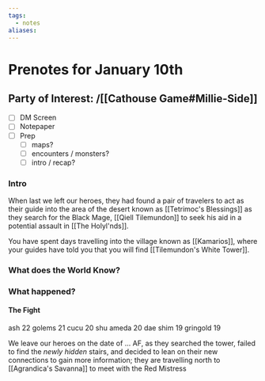```yaml
---
tags:
  - notes
aliases:
---
```


# Prenotes for January 10th
## Party of Interest: /[[Cathouse Game#Millie-Side]]
- [ ] DM Screen
- [ ] Notepaper
- [ ] Prep
	- [ ] maps?
	- [ ] encounters / monsters?
	- [ ] intro / recap?

### Intro

When last we left our heroes, they had found a pair of travelers to act as their guide into the area of the desert known as [[Tetrimoc's Blessings]] as they search for the Black Mage, [[Qiell Tilemundon]] to seek his aid in a potential assault in [[The Holyl'nds]].

You have spent days travelling into the village known as [[Kamarios]], where your guides have told you that you will find [[Tilemundon's White Tower]]. 

### What does the World Know?


### What happened?

#### The Fight
ash 22
golems 21
cucu 20
shu ameda 20
dae shim 19
gringold 19

We leave our heroes on the date of ... AF, as they searched the tower, failed to find the *newly hidden* stairs, and decided to lean on their new connections to gain more information; they are travelling north to [[Agrandica's Savanna]] to meet with the Red Mistress